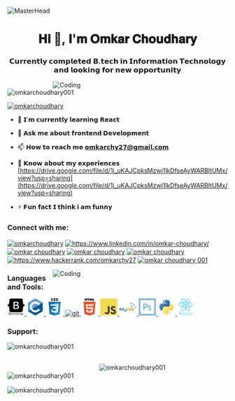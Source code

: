 ![MasterHead](https://www.jotform.com/blog/wp-content/uploads/2015/12/html-5-banner-1920x500.jpg)

<h1 align="center">𝐇𝐢 👋, 𝐈'𝐦 𝐎𝐦𝐤𝐚𝐫 𝐂𝐡𝐨𝐮𝐝𝐡𝐚𝐫𝐲</h1>
<h3 align="center">𝗖𝘂𝗿𝗿𝗲𝗻𝘁𝗹𝘆 𝗰𝗼𝗺𝗽𝗹𝗲𝘁𝗲𝗱 𝗕.𝘁𝗲𝗰𝗵 𝗶𝗻 𝗜𝗻𝗳𝗼𝗿𝗺𝗮𝘁𝗶𝗼𝗻 𝗧𝗲𝗰𝗵𝗻𝗼𝗹𝗼𝗴𝘆 𝗮𝗻𝗱 𝗹𝗼𝗼𝗸𝗶𝗻𝗴 𝗳𝗼𝗿 𝗻𝗲𝘄 𝗼𝗽𝗽𝗼𝗿𝘁𝘂𝗻𝗶𝘁𝘆</h3>

<img align="right" alt="Coding" width="400"   src="https://cdn.dribbble.com/users/1162077/screenshots/3848914/media/7ed7d5ca074b48b328150e5a231e8d1f.gif">

<p align="left"> <img src="https://komarev.com/ghpvc/?username=omkarchoudhary001&label=Profile%20views&color=0e75b6&style=flat" alt="omkarchoudhary001" /> </p>

<p align="left"> <a href="https://twitter.com/omkarchoudhary" target="blank"><img src="https://img.shields.io/twitter/follow/omkarchoudhary?logo=twitter&style=for-the-badge" alt="omkarchoudhary" /></a> </p>

- 🌱 𝗜’𝗺 𝗰𝘂𝗿𝗿𝗲𝗻𝘁𝗹𝘆 𝗹𝗲𝗮𝗿𝗻𝗶𝗻𝗴 **𝗥𝗲𝗮𝗰𝘁**

- 💬 𝗔𝘀𝗸 𝗺𝗲 𝗮𝗯𝗼𝘂𝘁 **𝗳𝗿𝗼𝗻𝘁𝗲𝗻𝗱 𝗗𝗲𝘃𝗲𝗹𝗼𝗽𝗺𝗲𝗻𝘁**

- 📫 𝗛𝗼𝘄 𝘁𝗼 𝗿𝗲𝗮𝗰𝗵 𝗺𝗲 **𝗼𝗺𝗸𝗮𝗿𝗰𝗵𝘆𝟮𝟳@𝗴𝗺𝗮𝗶𝗹.𝗰𝗼𝗺**

- 📄 𝗞𝗻𝗼𝘄 𝗮𝗯𝗼𝘂𝘁 𝗺𝘆 𝗲𝘅𝗽𝗲𝗿𝗶𝗲𝗻𝗰𝗲𝘀 [https://drive.google.com/file/d/1j_uKAJCpksMzwj1lkDfseAyWARBltUMx/view?usp=sharing](https://drive.google.com/file/d/1j_uKAJCpksMzwj1lkDfseAyWARBltUMx/view?usp=sharing)

- ⚡ 𝗙𝘂𝗻 𝗳𝗮𝗰𝘁 **𝗜 𝘁𝗵𝗶𝗻𝗸 𝗶 𝗮𝗺 𝗳𝘂𝗻𝗻𝘆**

<h3 align="left">Connect with me:</h3>
<p align="left">
<a href="https://twitter.com/omkarchoudhary" target="blank"><img align="center" src="https://raw.githubusercontent.com/rahuldkjain/github-profile-readme-generator/master/src/images/icons/Social/twitter.svg" alt="omkarchoudhary" height="30" width="40" /></a>
<a href="https://linkedin.com/in/https://www.linkedin.com/in/omkar-choudhary/" target="blank"><img align="center" src="https://raw.githubusercontent.com/rahuldkjain/github-profile-readme-generator/master/src/images/icons/Social/linked-in-alt.svg" alt="https://www.linkedin.com/in/omkar-choudhary/" height="30" width="40" /></a>
<a href="https://fb.com/omkar choudhary" target="blank"><img align="center" src="https://raw.githubusercontent.com/rahuldkjain/github-profile-readme-generator/master/src/images/icons/Social/facebook.svg" alt="omkar choudhary" height="30" width="40" /></a>
<a href="https://instagram.com/omkar choudhary" target="blank"><img align="center" src="https://raw.githubusercontent.com/rahuldkjain/github-profile-readme-generator/master/src/images/icons/Social/instagram.svg" alt="omkar choudhary" height="30" width="40" /></a>
<a href="https://www.youtube.com/c/omkar choudhary" target="blank"><img align="center" src="https://raw.githubusercontent.com/rahuldkjain/github-profile-readme-generator/master/src/images/icons/Social/youtube.svg" alt="omkar choudhary" height="30" width="40" /></a>
<a href="https://www.hackerrank.com/https://www.hackerrank.com/omkarchy27" target="blank"><img align="center" src="https://raw.githubusercontent.com/rahuldkjain/github-profile-readme-generator/master/src/images/icons/Social/hackerrank.svg" alt="https://www.hackerrank.com/omkarchy27" height="30" width="40" /></a>
<a href="https://www.leetcode.com/omkar choudhary 001" target="blank"><img align="center" src="https://raw.githubusercontent.com/rahuldkjain/github-profile-readme-generator/master/src/images/icons/Social/leet-code.svg" alt="omkar choudhary 001" height="30" width="40" /></a>
</p>

<img align="right" alt="Coding" width="400"   src="https://media.giphy.com/media/xT9IgzoKnwFNmISR8I/giphy.gif">



<h3 align="left">Languages and Tools:</h3>
<p align="left"> <a href="https://getbootstrap.com" target="_blank" rel="noreferrer"> <img src="https://raw.githubusercontent.com/devicons/devicon/master/icons/bootstrap/bootstrap-plain-wordmark.svg" alt="bootstrap" width="40" height="40"/> </a> <a href="https://www.cprogramming.com/" target="_blank" rel="noreferrer"> <img src="https://raw.githubusercontent.com/devicons/devicon/master/icons/c/c-original.svg" alt="c" width="40" height="40"/> </a> <a href="https://www.w3schools.com/css/" target="_blank" rel="noreferrer"> <img src="https://raw.githubusercontent.com/devicons/devicon/master/icons/css3/css3-original-wordmark.svg" alt="css3" width="40" height="40"/> </a> <a href="https://git-scm.com/" target="_blank" rel="noreferrer"> <img src="https://www.vectorlogo.zone/logos/git-scm/git-scm-icon.svg" alt="git" width="40" height="40"/> </a> <a href="https://www.w3.org/html/" target="_blank" rel="noreferrer"> <img src="https://raw.githubusercontent.com/devicons/devicon/master/icons/html5/html5-original-wordmark.svg" alt="html5" width="40" height="40"/> </a> <a href="https://developer.mozilla.org/en-US/docs/Web/JavaScript" target="_blank" rel="noreferrer"> <img src="https://raw.githubusercontent.com/devicons/devicon/master/icons/javascript/javascript-original.svg" alt="javascript" width="40" height="40"/> </a> <a href="https://www.mysql.com/" target="_blank" rel="noreferrer"> <img src="https://raw.githubusercontent.com/devicons/devicon/master/icons/mysql/mysql-original-wordmark.svg" alt="mysql" width="40" height="40"/> </a> <a href="https://www.photoshop.com/en" target="_blank" rel="noreferrer"> <img src="https://raw.githubusercontent.com/devicons/devicon/master/icons/photoshop/photoshop-line.svg" alt="photoshop" width="40" height="40"/> </a> <a href="https://www.python.org" target="_blank" rel="noreferrer"> <img src="https://raw.githubusercontent.com/devicons/devicon/master/icons/python/python-original.svg" alt="python" width="40" height="40"/> </a> <a href="https://reactjs.org/" target="_blank" rel="noreferrer"> <img src="https://raw.githubusercontent.com/devicons/devicon/master/icons/react/react-original-wordmark.svg" alt="react" width="40" height="40"/> </a> </p>

<h3 align="left">Support:</h3>
<p><a href="https://www.buymeacoffee.com/omkarchoudhary001"> <img align="left" src="https://cdn.buymeacoffee.com/buttons/v2/default-yellow.png" height="50" width="210" alt="omkarchoudhary001" /></a></p><br><br>

<p><img align="left" src="https://github-readme-stats.vercel.app/api/top-langs?username=omkarchoudhary001&show_icons=true&locale=en&layout=compact" alt="omkarchoudhary001" /></p>

<p>&nbsp;<img align="center" src="https://github-readme-stats.vercel.app/api?username=omkarchoudhary001&show_icons=true&locale=en" alt="omkarchoudhary001" /></p>

<p><img align="center" src="https://github-readme-streak-stats.herokuapp.com/?user=omkarchoudhary001&" alt="omkarchoudhary001" /></p>
